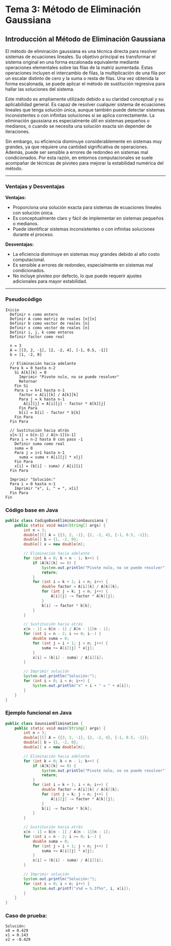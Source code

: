 # Tema 3: Método de Eliminación Gaussiana

## Introducción al Método de Eliminación Gaussiana

El método de eliminación gaussiana es una técnica directa para resolver sistemas de ecuaciones lineales. Su objetivo principal es transformar el sistema original en una forma escalonada equivalente mediante operaciones elementales sobre las filas de la matriz aumentada. Estas operaciones incluyen el intercambio de filas, la multiplicación de una fila por un escalar distinto de cero y la suma o resta de filas. Una vez obtenida la forma escalonada, se puede aplicar el método de sustitución regresiva para hallar las soluciones del sistema.

Este método es ampliamente utilizado debido a su claridad conceptual y su aplicabilidad general. Es capaz de resolver cualquier sistema de ecuaciones lineales que tenga solución única, aunque también puede detectar sistemas inconsistentes o con infinitas soluciones si se aplica correctamente. La eliminación gaussiana es especialmente útil en sistemas pequeños o medianos, o cuando se necesita una solución exacta sin depender de iteraciones.

Sin embargo, su eficiencia disminuye considerablemente en sistemas muy grandes, ya que requiere una cantidad significativa de operaciones. Además, puede ser sensible a errores de redondeo en sistemas mal condicionados. Por esta razón, en entornos computacionales se suele acompañar de técnicas de pivoteo para mejorar la estabilidad numérica del método.

---

### Ventajas y Desventajas

**Ventajas:**
- Proporciona una solución exacta para sistemas de ecuaciones lineales con solución única.
- Es conceptualmente claro y fácil de implementar en sistemas pequeños o medianos.
- Puede identificar sistemas inconsistentes o con infinitas soluciones durante el proceso.

**Desventajas:**
- La eficiencia disminuye en sistemas muy grandes debido al alto costo computacional.
- Es sensible a errores de redondeo, especialmente en sistemas mal condicionados.
- No incluye pivoteo por defecto, lo que puede requerir ajustes adicionales para mayor estabilidad.

---

### Pseudocódigo

```text
Inicio
  Definir n como entero
  Definir A como matriz de reales [n][n]
  Definir b como vector de reales [n]
  Definir x como vector de reales [n]
  Definir i, j, k como enteros
  Definir factor como real

  n = 3
  A = [[3, 2, -1], [2, -2, 4], [-1, 0.5, -1]]
  b = [1, -2, 0]

  // Eliminación hacia adelante
  Para k = 0 hasta n-2
    Si A[k][k] = 0
      Imprimir "Pivote nulo, no se puede resolver"
      Retornar
    Fin Si
    Para i = k+1 hasta n-1
      factor = A[i][k] / A[k][k]
      Para j = k hasta n-1
        A[i][j] = A[i][j] - factor * A[k][j]
      Fin Para
      b[i] = b[i] - factor * b[k]
    Fin Para
  Fin Para

  // Sustitución hacia atrás
  x[n-1] = b[n-1] / A[n-1][n-1]
  Para i = n-2 hasta 0 con paso -1
    Definir suma como real
    suma = 0
    Para j = i+1 hasta n-1
      suma = suma + A[i][j] * x[j]
    Fin Para
    x[i] = (b[i] - suma) / A[i][i]
  Fin Para

  Imprimir "Solución:"
  Para i = 0 hasta n-1
    Imprimir "x", i, " = ", x[i]
  Fin Para
Fin
```

### Código base en Java

```java
public class CodigoBaseEliminacionGaussiana {
    public static void main(String[] args) {
        int n = 3;
        double[][] A = {{3, 2, -1}, {2, -2, 4}, {-1, 0.5, -1}};
        double[] b = {1, -2, 0};
        double[] x = new double[n];

        // Eliminación hacia adelante
        for (int k = 0; k < n - 1; k++) {
            if (A[k][k] == 0) {
                System.out.println("Pivote nulo, no se puede resolver");
                return;
            }
            for (int i = k + 1; i < n; i++) {
                double factor = A[i][k] / A[k][k];
                for (int j = k; j < n; j++) {
                    A[i][j] -= factor * A[k][j];
                }
                b[i] -= factor * b[k];
            }
        }

        // Sustitución hacia atrás
        x[n - 1] = b[n - 1] / A[n - 1][n - 1];
        for (int i = n - 2; i >= 0; i--) {
            double suma = 0;
            for (int j = i + 1; j < n; j++) {
                suma += A[i][j] * x[j];
            }
            x[i] = (b[i] - suma) / A[i][i];
        }

        // Imprimir solución
        System.out.println("Solución:");
        for (int i = 0; i < n; i++) {
            System.out.println("x" + i + " = " + x[i]);
        }
    }
}
```

### Ejemplo funcional en Java

```java
public class GaussianElimination {
    public static void main(String[] args) {
        int n = 3;
        double[][] A = {{3, 2, -1}, {2, -2, 4}, {-1, 0.5, -1}};
        double[] b = {1, -2, 0};
        double[] x = new double[n];

        // Eliminación hacia adelante
        for (int k = 0; k < n - 1; k++) {
            if (A[k][k] == 0) {
                System.out.println("Pivote nulo, no se puede resolver");
                return;
            }
            for (int i = k + 1; i < n; i++) {
                double factor = A[i][k] / A[k][k];
                for (int j = k; j < n; j++) {
                    A[i][j] -= factor * A[k][j];
                }
                b[i] -= factor * b[k];
            }
        }

        // Sustitución hacia atrás
        x[n - 1] = b[n - 1] / A[n - 1][n - 1];
        for (int i = n - 2; i >= 0; i--) {
            double suma = 0;
            for (int j = i + 1; j < n; j++) {
                suma += A[i][j] * x[j];
            }
            x[i] = (b[i] - suma) / A[i][i];
        }

        // Imprimir solución
        System.out.println("Solución:");
        for (int i = 0; i < n; i++) {
            System.out.printf("x%d = %.3f%n", i, x[i]);
        }
    }
}
```

### Caso de prueba:

```text
Solución:
x0 = 0.429
x1 = 0.143
x2 = -0.429
```

